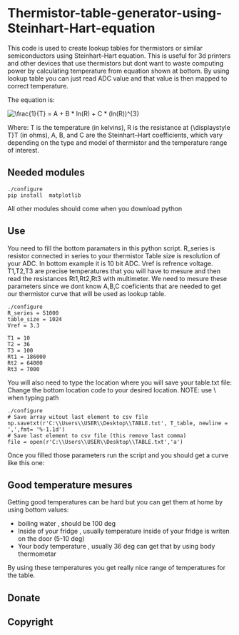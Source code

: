 # Thermistor-table-generator-using-Steinhart-Hart-equation

This code is used to create lookup tables for thermistors or similar semiconductors using Steinhart–Hart equation.
This is useful for 3d printers and other devices that use thermistors but dont want to waste computing power by calculating temperature
from equation shown at bottom. By using lookup table you can just read ADC value and that value is then mapped to correct temperature.

The equation is:

<img src="https://latex.codecogs.com/gif.latex?\frac{1}{T}&space;=&space;A&space;&plus;&space;B&space;*&space;ln(R)&space;&plus;&space;C&space;*&space;(ln(R))^{3}" title="\frac{1}{T} = A + B * ln(R) + C * (ln(R))^{3}" />

Where:
T is the temperature (in kelvins),
R is the resistance at {\displaystyle T}T (in ohms),
A, B, and C are the Steinhart–Hart coefficients, which vary depending on the type and model of thermistor and the temperature range of interest.

Needed modules
------------------

    ./configure
    pip install  matplotlib
     
All other modules should come when you download python

Use
------------------
You need to fill the bottom paramaters in this python script.
R_series is resistor connected in series to your thermistor
Table size is resolution of your ADC. In bottom example it is 10 bit ADC.
Vref is refrence voltage.
T1,T2,T3 are precise temperatures that you will have to mesure and then read the resistances 
Rt1,Rt2,Rt3 with multimeter. We need to mesure these parameters since we dont know A,B,C coeficients 
that are needed to get our thermistor curve that will be used as lookup table.

    ./configure
    R_series = 51000
    table_size = 1024
    Vref = 3.3

    T1 = 10 
    T2 = 36 
    T3 = 100 
    Rt1 = 186000
    Rt2 = 64000
    Rt3 = 7000
    
You will also need to type the location where you will save your table.txt file:
Change the bottom location code to your desired location. 
NOTE: use \\ when typing path

    ./configure
    # Save array witout last element to csv file
    np.savetxt(r'C:\\Users\\USER\\Desktop\\TABLE.txt', T_table, newline = ',',fmt= '%-1.1d')
    # Save last element to csv file (this remove last comma)
    file = open(r'C:\\Users\\USER\\Desktop\\TABLE.txt','a')
    
    
Once you filled those parameters run the script and you should get a curve like this one:

Good temperature mesures
------------------------
Getting good temperatures can be hard but you can get them at home by using bottom values:

* boiling water , should be 100 deg
* Inside of your fridge , usually temperature inside of your fridge is writen on the door (5-10 deg)
* Your body temperature , usually 36 deg can get that by using body thermometar

By using these temperatures you get really nice range of temperatures for the table.

Donate
------------------------

Copyright
------------------------
